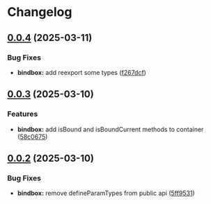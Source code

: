 # Changelog

## [0.0.4](https://github.com/stenin-nikita/bindbox/compare/v0.0.3...v0.0.4) (2025-03-11)


### Bug Fixes

* **bindbox:** add reexport some types ([f267dcf](https://github.com/stenin-nikita/bindbox/commit/f267dcf1f315139aee0406334ca793f3c98e647d))

## [0.0.3](https://github.com/stenin-nikita/bindbox/compare/v0.0.2...v0.0.3) (2025-03-10)


### Features

* **bindbox:** add isBound and isBoundCurrent methods to container ([58c0675](https://github.com/stenin-nikita/bindbox/commit/58c06752bfff42bceff1c393a4dd85ad2ab11848))

## [0.0.2](https://github.com/stenin-nikita/bindbox/compare/v0.0.1...v0.0.2) (2025-03-10)


### Bug Fixes

* **bindbox:** remove defineParamTypes from public api ([5ff9531](https://github.com/stenin-nikita/bindbox/commit/5ff953112eb71a791c15cd13f43f27f51ad54e39))
